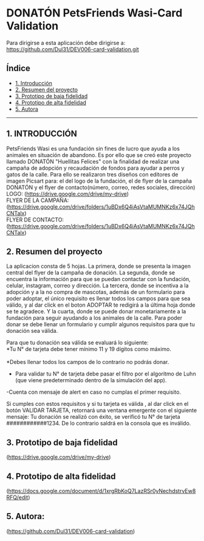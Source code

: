 # DONATÓN PetsFriends Wasi-Card Validation
Para dirigirse a esta aplicación debe dirigirse a: https://github.com/Dul31/DEV006-card-validation.git
## Índice
* [1. Introducción](#1-introducción)
* [2. Resumen del proyecto](#2-resumen-del-proyecto)
* [3. Prototipo de baja fidelidad](#3-Prototipo-de-baja-fidelidad)
* [4. Prototipo de alta fidelidad](#3-Prototipo-de-alta-fidelidad)
* [5. Autora](#5-Autora)
***

## 1.   INTRODUCCIÓN  
PetsFriends Wasi es una fundación sin fines de lucro que ayuda a los animales en situación de abandono. Es por ello que se creó este proyecto llamado DONATÓN "Huellitas Felices" con la finalidad de realizar una campaña de adopción y recaudación de fondos para ayudar a perros y gatos de la calle. Para ello se realizaron tres diseños con editores de imagen Picsart para: el del logo de la fundación, el de flyer de la campaña DONATÓN y el flyer de contacto(número, correo, redes sociales, dirección) 
<br>
LOGO: (https://drive.google.com/drive/my-drive) <br>
FLYER DE LA CAMPAÑA: (https://drive.google.com/drive/folders/1uBDx6Q4iAsVtaMUMNKz6x74JQhCNTalx) <br>
FLYER DE CONTACTO: (https://drive.google.com/drive/folders/1uBDx6Q4iAsVtaMUMNKz6x74JQhCNTalx)


## 2. Resumen del proyecto
La aplicacion consta de 5 hojas. La primera, donde se presenta la imagen central del flyer de la campaña de donación. La segunda, donde se encuentra la información para que se puedan contactar con la fundación, celular, instagram, correo y dirección. La tercera, donde se incentiva a la adopción y a la no compra de mascotas, además de un formulario para poder adoptar, el único requisito es llenar todos los campos para que sea válido, y al dar click en el boton ADOPTAR te redigirá a la última hoja donde se te agradece. Y la cuarta, donde se puede donar monetariamente a la fundación para seguir ayudando a los animales de la calle. Para poder donar se debe llenar un formulario y cumplir algunos requisitos para que tu donación sea válida. <br>

Para que tu donación sea válida se evaluará lo siguiente: <br>
*Tu N° de tarjeta debe tener mínimo 11 y 19 dígitos como máximo.  
<br>
*Debes llenar todos los campos de lo contrario no podrás donar.<br>
* Para validar tu N° de tarjeta debe pasar el filtro por el algoritmo de Luhn (que viene predeterminado dentro de la simulación del app). <br>

-Cuenta con mensaje de alert en caso no cumplas el primer requisito. <br>

Si cumples con estos requisitos y si tu tarjeta es válida , al dar click en el botón VALIDAR TARJETA, retornará una ventana emergente con el siguiente mensaje: Tu donación se realizó con éxito, se verificó tu N° de tarjeta ############1234. De lo contrario saldrá en la consola que es inválido.

## 3. Prototipo de baja fidelidad
(https://drive.google.com/drive/my-drive)


## 4. Prototipo de alta fidelidad
(https://docs.google.com/document/d/1xrgRbKoQ7LazRSr0yNechdstrvEw8RFQ/edit)


## 5. Autora:
(https://github.com/Dul31/DEV006-card-validation)
